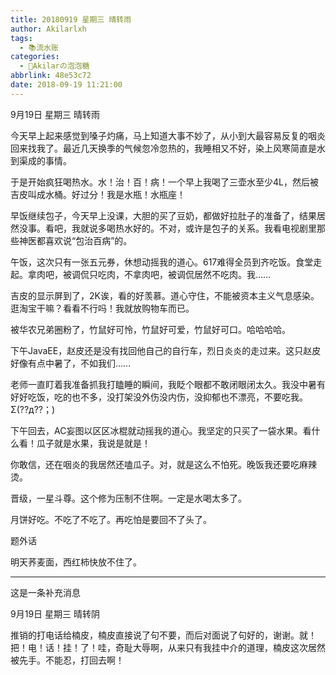 ```yaml
---
title: 20180919 星期三 晴转雨
author: Akilarlxh
tags:
  - 📚流水账
categories:
  - 🍬Akilarの泡泡糖
abbrlink: 48e53c72
date: 2018-09-19 11:21:00
---
```

9月19日 星期三 晴转雨

今天早上起来感觉到嗓子灼痛，马上知道大事不妙了，从小到大最容易反复的咽炎回来找我了。最近几天换季的气候忽冷忽热的，我睡相又不好，染上风寒简直是水到渠成的事情。

于是开始疯狂喝热水。水！治！百！病！一个早上我喝了三壶水至少4L，然后被吉皮叫成水桶。好过分！我是水瓶！水瓶座！

早饭继续包子，今天早上没课，大胆的买了豆奶，都做好拉肚子的准备了，结果居然没事。看吧，我就说多喝热水好的。不对，或许是包子的关系。我看电视剧里那些神医都喜欢说“包治百病”的。

午饭，这次只有一张五元券，休想动摇我的道心。617难得全员到齐吃饭。食堂走起。拿肉吧，被调侃只吃肉，不拿肉吧，被调侃居然不吃肉。我……

吉皮的显示屏到了，2K诶，看的好羡慕。道心守住，不能被资本主义气息感染。逛淘宝干嘛？看看不行吗！我就放购物车而已。

被华农兄弟圈粉了，竹鼠好可怜，竹鼠好可爱，竹鼠好可口。哈哈哈哈。

下午JavaEE，赵皮还是没有找回他自己的自行车，烈日炎炎的走过来。这只赵皮好像有点中暑了，不如我们……

老师一直盯着我准备抓我打瞌睡的瞬间，我眨个眼都不敢闭眼闭太久。我没中暑有好好吃饭，吃的也不多，没打架没外伤没内伤，没抑郁也不漂亮，不要吃我。Σ(??д??；)

下午回去，AC妄图以区区冰棍就动摇我的道心。我坚定的只买了一袋水果。看什么看！瓜子就是水果，我说是就是！

你敢信，还在咽炎的我居然还嗑瓜子。对，就是这么不怕死。晚饭我还要吃麻辣烫。

晋级，一星斗尊。这个修为压制不住啊。一定是水喝太多了。

月饼好吃。不吃了不吃了。再吃怕是要回不了头了。

题外话

明天荞麦面，西红柿快放不住了。

---
这是一条补充消息

9月19日 星期三 晴转阴

推销的打电话给楠皮，楠皮直接说了句不要，而后对面说了句好的，谢谢。就！把！电！话！挂！了！哇，奇耻大辱啊，从来只有我挂中介的道理，楠皮这次居然被先手。不能忍，打回去啊！
